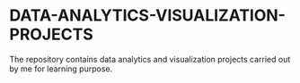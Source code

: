 # DATA-ANALYTICS-VISUALIZATION-PROJECTS
The repository contains data analytics and visualization projects carried out by me for learning purpose.
